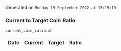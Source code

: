 Generated on `Monday 19-September-2022 at 15:19:19`

### Current to Target Coin Ratio
`current_coin_ratio.sh`

Date|Current|Target|Ratio
---|---|---|---
